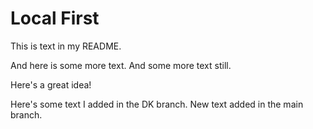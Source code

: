 # Local First

This is text in my README. 

And here is some more text. And some more text still.

Here's a great idea!

Here's some text I added in the DK branch. New text added in the main branch.

